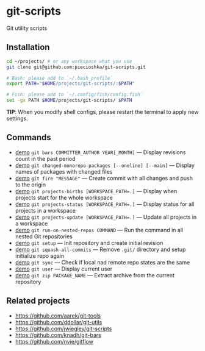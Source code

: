 # git-scripts

Git utility scripts

## Installation

```bash
cd ~/projects/ # or any workspace what you use
git clone git@github.com:piecioshka/git-scripts.git

# Bash: please add to `~/.bash_profile`
export PATH="$HOME/projects/git-scripts/:$PATH"

# Fish: please add to `~/.config/fish/config.fish`
set -gx PATH $HOME/projects/git-scripts/ $PATH
```

**TIP**: When you modify shell configs, please restart the terminal to apply new settings.

## Commands

* [demo](demos/git-bars.example) `git bars COMMITTER_AUTHOR YEAR[_MONTH]` — Display revisions count in the past period
* [demo](demos/git-changed-monorepo-packages.example) `git changed-monorepo-packages [--oneline] [--main]` — Display names of packages with changed files
* [demo](demos/git-fire.example) `git fire "MESSAGE"` — Create commit with all changes and push to the origin
* [demo](demos/git-projects-births.example) `git projects-births [WORKSPACE_PATH=.]` — Display when projects start for the whole workspace
* [demo](demos/git-projects-status.example) `git projects-status [WORKSPACE_PATH=.]` — Display status for all projects in a workspace
* [demo](demos/git-projects-update.example) `git projects-update [WORKSPACE_PATH=.]` — Update all projects in a workspace
* [demo](demos/git-run-on-nested-repos.example) `git run-on-nested-repos COMMAND` — Run the command in all nested Git repositories
* [demo](demos/git-setup.example) `git setup` — Init repository and create initial revision
* [demo](demos/git-squash-all-commits.example) `git squash-all-commits` — Remove `.git/` directory and setup initialize repo again
* [demo](demos/git-sync.example) `git sync` — Check if local nad remote repo states are the same
* [demo](demos/git-user.example) `git user` — Display current user
* [demo](demos/git-zip.example) `git zip PACKAGE_NAME` — Extract archive from the current repository

## Related projects

* https://github.com/aarek/git-tools
* https://github.com/ddollar/git-utils
* https://github.com/jwiegley/git-scripts
* https://github.com/knadh/git-bars
* https://github.com/nvie/gitflow
